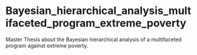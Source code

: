 # Bayesian_hierarchical_analysis_multifaceted_program_extreme_poverty
Master Thesis about the Bayesian hierarchical analysis of a multifaceted program against extreme poverty.
